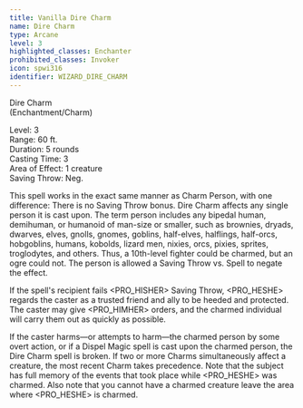 ```yaml
---
title: Vanilla Dire Charm
name: Dire Charm
type: Arcane
level: 3
highlighted_classes: Enchanter
prohibited_classes: Invoker
icon: spwi316
identifier: WIZARD_DIRE_CHARM
---
```

Dire Charm  
(Enchantment/Charm)  
  
Level: 3  
Range: 60 ft.  
Duration: 5 rounds  
Casting Time: 3  
Area of Effect: 1 creature  
Saving Throw: Neg.   
  
This spell works in the exact same manner as Charm Person, with one difference: There is no Saving Throw bonus. Dire Charm affects any single person it is cast upon. The term person includes any bipedal human, demihuman, or humanoid of man-size or smaller, such as brownies, dryads, dwarves, elves, gnolls, gnomes, goblins, half-elves, halflings, half-orcs, hobgoblins, humans, kobolds, lizard men, nixies, orcs, pixies, sprites, troglodytes, and others. Thus, a 10th-level fighter could be charmed, but an ogre could not. The person is allowed a Saving Throw vs. Spell to negate the effect.  
  
If the spell's recipient fails &lt;PRO_HISHER&gt; Saving Throw, &lt;PRO_HESHE&gt; regards the caster as a trusted friend and ally to be heeded and protected. The caster may give &lt;PRO_HIMHER&gt; orders, and the charmed individual will carry them out as quickly as possible.  
  
If the caster harms—or attempts to harm—the charmed person by some overt action, or if a Dispel Magic spell is cast upon the charmed person, the Dire Charm spell is broken. If two or more Charms simultaneously affect a creature, the most recent Charm takes precedence. Note that the subject has full memory of the events that took place while &lt;PRO_HESHE&gt; was charmed. Also note that you cannot have a charmed creature leave the area where &lt;PRO_HESHE&gt; is charmed.  
